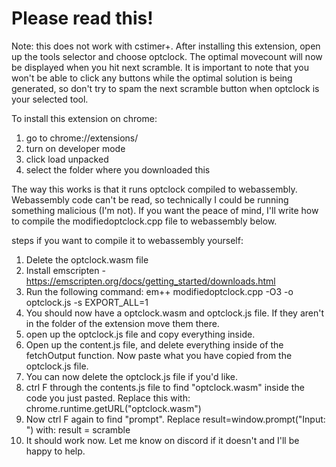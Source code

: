 # Please read this!

Note: this does not work with cstimer+.
After installing this extension, open up the tools selector and choose optclock. The optimal movecount will now be displayed when you hit next scramble. It is important to note that you won't be able to click any buttons while the optimal solution is being generated, so don't try to spam the next scramble button when optclock is your selected tool.

To install this extension on chrome:
1) go to chrome://extensions/
2) turn on developer mode
3) click load unpacked
4) select the folder where you downloaded this

The way this works is that it runs optclock compiled to webassembly. Webassembly code can't be read, so technically I could be running something malicious (I'm not). If you want the peace of mind, I'll write how to compile the modifiedoptclock.cpp file to webassembly below.

steps if you want to compile it to webassembly yourself:
1) Delete the optclock.wasm file
2) Install emscripten - https://emscripten.org/docs/getting_started/downloads.html
3) Run the following command:
em++ modifiedoptclock.cpp -O3 -o optclock.js -s EXPORT_ALL=1
4) You should now have a optclock.wasm and optclock.js file. If they aren't in the folder of the extension move them there.
5) open up the optclock.js file and copy everything inside.
6) Open up the content.js file, and delete everything inside of the fetchOutput function. Now paste what you have copied from the optclock.js file.
7) You can now delete the optclock.js file if you'd like.
8) ctrl F through the contents.js file to find "optclock.wasm" inside the code you just pasted. Replace this with:
chrome.runtime.getURL("optclock.wasm")
9) Now ctrl F again to find "prompt". Replace result=window.prompt("Input: ") with:
result = scramble
10) It should work now. Let me know on discord if it doesn't and I'll be happy to help.
